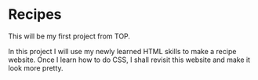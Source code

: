 # Recipes

This will be my first project from TOP.

In this project I will use my newly learned HTML skills to make a recipe website.
Once I learn how to do CSS, I shall revisit this website and make it look more pretty.